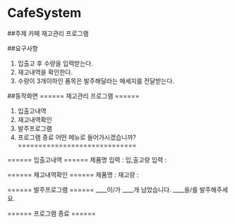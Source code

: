 # CafeSystem

##주제
카페 재고관리 프로그램

##요구사항
1. 입출고 후 수량을 입력받는다.
2. 재고내역을 확인한다.
3. 수량이 3개이하인 품목은 발주해달라는 메세지를 전달받는다.

##동작화면
====== 재고관리 프로그램 ======
1. 입출고내역
2. 재고내역확인
3. 발주프로그램
4. 프로그램 종료
어떤 메뉴로 들어가시겠습니까?
=============================

====== 입출고내역 ======
제품명 입력 :
입,출고량 입력 :

====== 재고내역확인 ======
제품명 :
재고량 :

====== 발주프로그램 ======
____이/가 ____개 남았습니다.
____을/를 발주해주세요.

====== 프로그램 종료 ======
